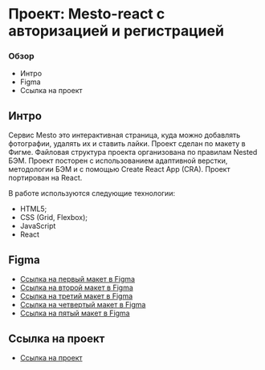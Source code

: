 # Проект: Mesto-react с авторизацией и регистрацией

### Обзор

* Интро
* Figma
* Ссылка на проект

**Интро**
------
Сервис Mesto это интерактивная страница, куда можно добавлять фотографии, удалять их и ставить лайки.
Проект сделан по макету в Фигме.
Файловая структура проекта организована по правилам Nested БЭМ.
Проект посторен с использованием адаптивной верстки, методологии БЭМ и c помощью Create React App (CRA). Проект портирован на React.

В работе используются следующие технологии:
 * HTML5;
 * CSS (Grid, Flexbox);
 * JavaScript
 * React

**Figma**
------
* [Ссылка на первый макет в Figma](https://www.figma.com/file/2cn9N9jSkmxD84oJik7xL7/JavaScript.-Sprint-4?node-id=0%3A1)
* [Ссылка на второй макет в Figma](https://www.figma.com/file/bjyvbKKJN2naO0ucURl2Z0/JavaScript.-Sprint-5?node-id=0%3A1)
* [Ссылка на третий макет в Figma](https://www.figma.com/file/kRVLKwYG3d1HGLvh7JFWRT/JavaScript.-Sprint-6?node-id=0%3A1)
* [Ссылка на четвертый макет в Figma](https://www.figma.com/file/5H3gsn5lIGPwzBPby9jAOo/Sprint-14-RU?node-id=0%3A1)
* [Ссылка на пятый макет в Figma](https://www.figma.com/file/5H3gsn5lIGPwzBPby9jAOo/Sprint-14-RU?node-id=0%3A1)

**Ссылка на проект**
------
* [Ссылка на проект](https://t-kerekesha.github.io/react-mesto-auth/)
